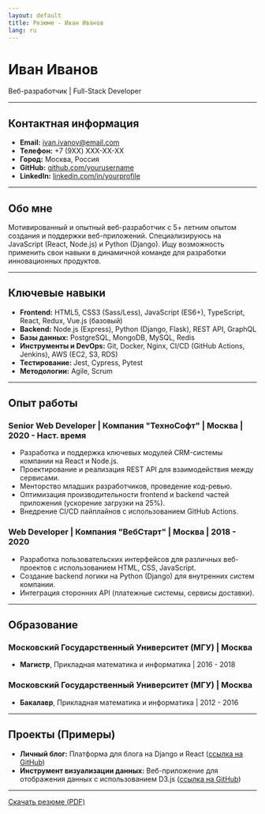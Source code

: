 ```yaml
---
layout: default
title: Резюме - Иван Иванов
lang: ru
---
```


# Иван Иванов
Веб-разработчик | Full-Stack Developer

---

## Контактная информация
*   **Email:** [ivan.ivanov@email.com](mailto:ivan.ivanov@email.com)
*   **Телефон:** +7 (9XX) XXX-XX-XX
*   **Город:** Москва, Россия
*   **GitHub:** [github.com/yourusername](https://github.com/yourusername)
*   **LinkedIn:** [linkedin.com/in/yourprofile](https://linkedin.com/in/yourprofile)

---

## Обо мне
Мотивированный и опытный веб-разработчик с 5+ летним опытом создания и поддержки веб-приложений. Специализируюсь на JavaScript (React, Node.js) и Python (Django). Ищу возможность применить свои навыки в динамичной команде для разработки инновационных продуктов.

---

## Ключевые навыки
*   **Frontend:** HTML5, CSS3 (Sass/Less), JavaScript (ES6+), TypeScript, React, Redux, Vue.js (базовый)
*   **Backend:** Node.js (Express), Python (Django, Flask), REST API, GraphQL
*   **Базы данных:** PostgreSQL, MongoDB, MySQL, Redis
*   **Инструменты и DevOps:** Git, Docker, Nginx, CI/CD (GitHub Actions, Jenkins), AWS (EC2, S3, RDS)
*   **Тестирование:** Jest, Cypress, Pytest
*   **Методологии:** Agile, Scrum

---

## Опыт работы

### Senior Web Developer | Компания "ТехноСофт" | Москва | 2020 - Наст. время
*   Разработка и поддержка ключевых модулей CRM-системы компании на React и Node.js.
*   Проектирование и реализация REST API для взаимодействия между сервисами.
*   Менторство младших разработчиков, проведение код-ревью.
*   Оптимизация производительности frontend и backend частей приложения (ускорение загрузки на 25%).
*   Внедрение CI/CD пайплайнов с использованием GitHub Actions.

### Web Developer | Компания "ВебСтарт" | Москва | 2018 - 2020
*   Разработка пользовательских интерфейсов для различных веб-проектов с использованием HTML, CSS, JavaScript.
*   Создание backend логики на Python (Django) для внутренних систем компании.
*   Интеграция сторонних API (платежные системы, сервисы доставки).

---

## Образование

### Московский Государственный Университет (МГУ) | Москва
*   **Магистр**, Прикладная математика и информатика | 2016 - 2018
### Московский Государственный Университет (МГУ) | Москва
*   **Бакалавр**, Прикладная математика и информатика | 2012 - 2016

---

## Проекты (Примеры)
*   **Личный блог:** Платформа для блога на Django и React ([ссылка на GitHub](https://github.com/yourusername/blog-project))
*   **Инструмент визуализации данных:** Веб-приложение для отображения данных с использованием D3.js ([ссылка на GitHub](https://github.com/yourusername/data-viz-tool))

---

<a href="../resume_ru.pdf" class="download-btn" download>Скачать резюме (PDF)</a>